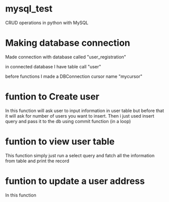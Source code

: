 # mysql_test
CRUD operations in python with MySQL

# Making database connection 
Made connection with database called "user_registration"

in connected database I have table call "user"

before functions I made a DBConnection cursor name "mycursor" 

# funtion to Create user
In this function will ask user to input information in user table but before that it will ask for number of users you want to insert.
Then i just used insert query and pass it to the db using commit function (in a loop)

# funtion to view user table
This function simply just run a select query and fatch all the information from table
and print the record

# funtion to update a user address
In this function 
